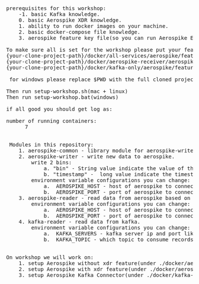  <pre>
prerequisites for this workshop:
    -1. basic Kafka knowledge.
    0. basic Aerospike XDR knowledge.
    1. ability to run docker images on your machine.
    2. basic docker-compose file knowledge.
    3. aerospike feature key file(so you can run Aerospike Enterprise Edition).

To make sure all is set for the workshop please put your feature key file (features.conf) under
{your-clone-project-path}/docker/all-services/aerospike/features/
{your-clone-project-path}/docker/aerospike-receiver/aerospike/features/ 
{your-clone-project-path}/docker/kafka-only/aerospike/features/ 
 
 for windows please replace $PWD with the full cloned project folder path
 
Then run setup-workshop.sh(mac + linux) 
Then run setup-workshop.bat(windows) 

if all good you should get log as:

number of running containers:
      7

 
 Modules in this repository:
    1. aerospike-common - library module for aerospike-writer and aerospike-reader.
    2. aerospike-writer - write new data to aerospike.
        write 2 bins:
            a. "bin" - String value indicate the value of the record.
            b. "timestamp" -  long value indicate the timestamp the record created.
        environment variable configurations you can change:
            a.  AEROSPIKE_HOST - host of aerospike to connect to.
            b.  AEROSPIKE_PORT - port of aerospike to connect to.
    3. aerospike-reader - read data from aerospike based on "timeout" bin - starting to read from beginning.
        environment variable configurations you can change:
            a.  AEROSPIKE_HOST - host of aerospike to connect to.
            b.  AEROSPIKE_PORT - port of aerospike to connect to.
    4. kafka-reader - read data from kafka.
        environment variable configurations you can change:
            a.  KAFKA_SERVERS - kafka server ip and port like "127.0.0.1:9092".
            b.  KAFKA_TOPIC - which topic to consume records from.
            
            
On workshop we will work on:
    1. setup Aerospike without xdr feature(under ./docker/aerospike-receiver).
    2. setup Aerospike with xdr feature(under ./docker/aerospike-receiver).
    3. setup Aerospike Kafka Connector(under ./docker/kafka-only).
    
</pre>
